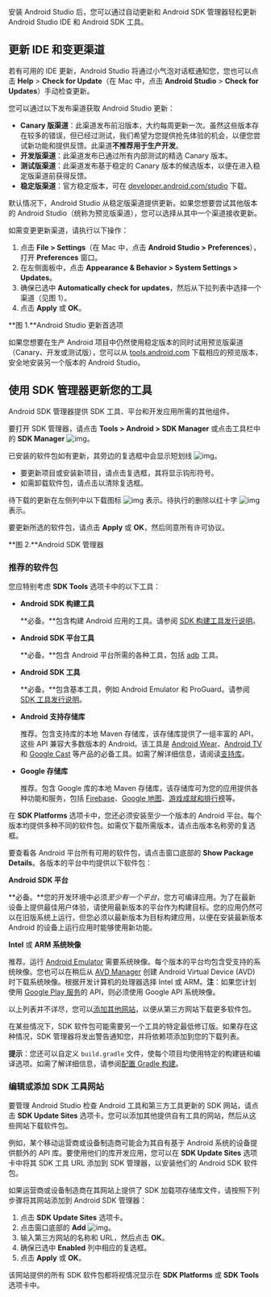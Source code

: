 安装 Android Studio 后，您可以通过自动更新和 Android SDK 管理器轻松更新 Android Studio IDE 和 Android SDK 工具。

## 更新 IDE 和变更渠道

若有可用的 IDE 更新，Android Studio 将通过小气泡对话框通知您，您也可以点击 **Help** > **Check for Update**（在 Mac 中，点击 **Android Studio** > **Check for Updates**）手动检查更新。

您可以通过以下发布渠道获取 Android Studio 更新：

- **Canary 版渠道**：此渠道发布前沿版本，大约每周更新一次。虽然这些版本存在较多的错误，但已经过测试，我们希望为您提供抢先体验的机会，以便您尝试新功能和提供反馈。此渠道**不推荐用于生产开发**。
- **开发版渠道**：此渠道发布已通过所有内部测试的精选 Canary 版本。
- **测试版渠道**：此渠道发布基于稳定的 Canary 版本的候选版本，以便在进入稳定版渠道前获得反馈。
- **稳定版渠道**：官方稳定版本，可在 [developer.android.com/studio](https://developer.android.google.cn/studio/) 下载。

默认情况下，Android Studio 从稳定版渠道提供更新。如果您想要尝试其他版本的 Android Studio（统称为预览版渠道），您可以选择从其中一个渠道接收更新。

如需变更更新渠道，请执行以下操作：

1. 点击 **File > Settings**（在 Mac 中，点击 **Android Studio > Preferences**），打开 **Preferences** 窗口。
2. 在左侧面板中，点击 **Appearance & Behavior > System Settings > Updates**。
3. 确保已选中 **Automatically check for updates**，然后从下拉列表中选择一个渠道（见图 1）。
4. 点击 **Apply** 或 **OK**。

**图 1.**Android Studio 更新首选项

如果您想要在生产 Android 项目中仍然使用稳定版本的同时试用预览版渠道（Canary、开发或测试版），您可以从 [tools.android.com](http://tools.android.com/download/studio) 下载相应的预览版本，安全地安装另一个版本的 Android Studio。

## 使用 SDK 管理器更新您的工具

Android SDK 管理器提供 SDK 工具、平台和开发应用所需的其他组件。

要打开 SDK 管理器，请点击 **Tools > Android > SDK Manager** 或点击工具栏中的 **SDK Manager** ![img](https://developer.android.google.cn/studio/images/buttons/toolbar-sdk-manager.png)。

已安装的软件包如有更新，其旁边的复选框中会显示短划线 ![img](https://developer.android.google.cn/studio/images/sdk-manager-icon-update_2-0_2x.png)。

- 要更新项目或安装新项目，请点击复选框，其将显示钩形符号。
- 如需卸载软件包，请点击以清除复选框。

待下载的更新在左侧列中以下载图标 ![img](https://developer.android.google.cn/images/tools/studio-sdk-dwnld-icon.png) 表示。待执行的删除以红十字 ![img](https://developer.android.google.cn/images/tools/studio-sdk-removal-icon.png) 表示。

要更新所选的软件包，请点击 **Apply** 或 **OK**，然后同意所有许可协议。

**图 2.**Android SDK 管理器

### 推荐的软件包

您应特别考虑 **SDK Tools** 选项卡中的以下工具：

- **Android SDK 构建工具**

  **必备。**包含构建 Android 应用的工具。请参阅 [SDK 构建工具发行说明](https://developer.android.google.cn/studio/releases/build-tools.html)。

- **Android SDK 平台工具**

  **必备。**包含 Android 平台所需的各种工具，包括 [adb](https://developer.android.google.cn/studio/command-line/adb.html) 工具。

- **Android SDK 工具**

  **必备。**包含基本工具，例如 Android Emulator 和 ProGuard。请参阅 [SDK 工具发行说明](https://developer.android.google.cn/studio/releases/sdk-tools.html)。

- **Android 支持存储库**

  推荐。包含支持库的本地 Maven 存储库，该存储库提供了一组丰富的 API，这些 API 兼容大多数版本的 Android。该工具是 [Android Wear](https://developer.android.google.cn/wear/index.html)、[Android TV](https://developer.android.google.cn/tv/index.html) 和 [Google Cast](https://developers.google.cn/cast/) 等产品的必备工具。如需了解详细信息，请阅读[支持库](https://developer.android.google.cn/topic/libraries/support-library/index.html)。

- **Google 存储库**

  推荐。包含 Google 库的本地 Maven 存储库，该存储库可为您的应用提供各种功能和服务，包括 [Firebase](https://firebase.google.cn/)、[Google 地图](https://developers.google.cn/maps/documentation/android-api/)、[游戏成就和排行榜](https://developers.google.cn/games/services/)等。

在 **SDK Platforms** 选项卡中，您还必须安装至少一个版本的 Android 平台。每个版本均提供多种不同的软件包。如需仅下载所需版本，请点击版本名称旁的复选框。

要查看各 Android 平台所有可用的软件包，请点击窗口底部的 **Show Package Details**。各版本的平台中均提供以下软件包：

**Android SDK 平台**

**必备。**您的开发环境中必须*至少有一个平台*，您方可编译应用。为了在最新设备上提供最佳用户体验，请使用最新版本的平台作为构建目标。您的应用仍然可以在旧版系统上运行，但您必须以最新版本为目标构建应用，以便在安装最新版本 Android 的设备上运行应用时能够使用新功能。

**Intel** 或 **ARM 系统映像**

推荐。运行 [Android Emulator](https://developer.android.google.cn/tools/devices/emulator.html) 需要系统映像。每个版本的平台均包含受支持的系统映像。您也可以在稍后从 [AVD Manager](https://developer.android.google.cn/studio/run/managing-avds.html) 创建 Android Virtual Device (AVD) 时下载系统映像。根据开发计算机的处理器选择 Intel 或 ARM。**注**：如果您计划使用 [Google Play 服务](https://developers.google.cn/android/)的 API，则必须使用 Google API 系统映像。

以上列表并不详尽，您可以[添加其他网站](https://developer.android.google.cn/studio/intro/update.html#AddingSites)，以便从第三方网站下载更多软件包。

在某些情况下，SDK 软件包可能需要另一个工具的特定最低修订版。如果存在这种情况，SDK 管理器将发出警告通知您，并将依赖项添加到您的下载列表。

**提示**：您还可以自定义 `build.gradle` 文件，使每个项目均使用特定的构建链和编译选项。如需了解详细信息，请参阅[配置 Gradle 构建](https://developer.android.google.cn/tools/building/configuring-gradle.html)。

### 编辑或添加 SDK 工具网站

要管理 Android Studio 检查 Android 工具和第三方工具更新的 SDK 网站，请点击 **SDK Update Sites** 选项卡。您可以添加其他提供自有工具的网站，然后从这些网站下载软件包。

例如，某个移动运营商或设备制造商可能会为其自有基于 Android 系统的设备提供额外的 API 库。要使用他们的库开发应用，您可以在 **SDK Update Sites** 选项卡中将其 SDK 工具 URL 添加到 SDK 管理器，以安装他们的 Android SDK 软件包。

如果运营商或设备制造商在其网站上提供了 SDK 加载项存储库文件，请按照下列步骤将其网站添加到 Android SDK 管理器：

1. 点击 **SDK Update Sites** 选项卡。
2. 点击窗口底部的 **Add** ![img](https://developer.android.google.cn/studio/images/buttons/ic_plus.png)。
3. 输入第三方网站的名称和 URL，然后点击 **OK**。
4. 确保已选中 **Enabled** 列中相应的复选框。
5. 点击 **Apply** 或 **OK**。

该网站提供的所有 SDK 软件包都将视情况显示在 **SDK Platforms** 或 **SDK Tools** 选项卡中。